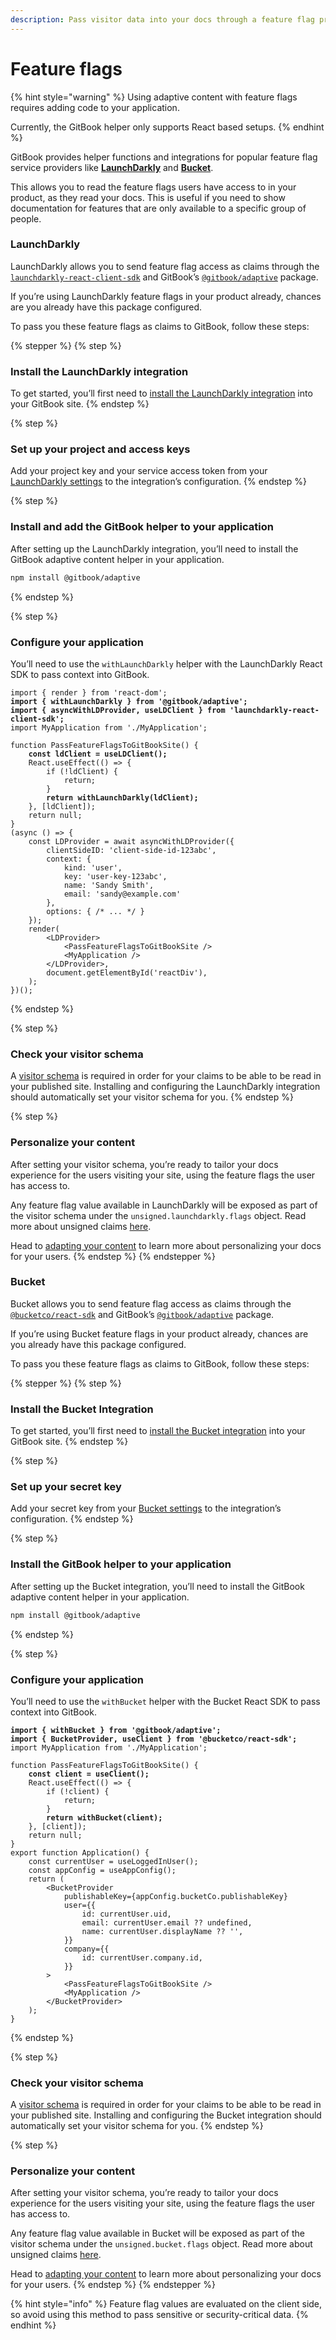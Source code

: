 ```yaml
---
description: Pass visitor data into your docs through a feature flag provider.
---
```


# Feature flags

{% hint style="warning" %}
Using adaptive content with feature flags requires adding code to your application.&#x20;

Currently, the GitBook helper only supports React based setups.&#x20;
{% endhint %}

GitBook provides helper functions and integrations for popular feature flag service providers like [**LaunchDarkly**](feature-flags.md#launchdarkly) and [**Bucket**](feature-flags.md#bucket).

This allows you to read the feature flags users have access to in your product, as they read your docs. This is useful if you need to show documentation for features that are only available to a specific group of people.

### LaunchDarkly

LaunchDarkly allows you to send feature flag access as claims through the [`launchdarkly-react-client-sdk`](https://launchdarkly.com/docs/sdk/client-side/react/react-web) and GitBook’s  [`@gitbook/adaptive`](https://app.gitbook.com/o/d8f63b60-89ae-11e7-8574-5927d48c4877/s/zq8ynchcecIscc4uulgN/) package.

If you’re using LaunchDarkly feature flags in your product already, chances are you already have this package configured.

To pass you these feature flags as claims to GitBook, follow these steps:

{% stepper %}
{% step %}
### Install the LaunchDarkly integration

To get started, you’ll first need to [install the LaunchDarkly integration](https://app.gitbook.com/integrations/launchdarkly) into your GitBook site.
{% endstep %}

{% step %}
### Set up your project and access keys

Add your project key and your service access token from your [LaunchDarkly settings](https://app.launchdarkly.com/settings) to the integration’s configuration.
{% endstep %}

{% step %}
### Install and add the GitBook helper to your application

After setting up the LaunchDarkly integration, you’ll need to install the GitBook adaptive content helper in your application.

```bash
npm install @gitbook/adaptive
```
{% endstep %}

{% step %}
### Configure your application

You’ll need to use the `withLaunchDarkly` helper with the LaunchDarkly React SDK to pass context into GitBook.

<pre class="language-javascript"><code class="lang-javascript">import { render } from 'react-dom';
<strong>import { withLaunchDarkly } from '@gitbook/adaptive';
</strong><strong>import { asyncWithLDProvider, useLDClient } from 'launchdarkly-react-client-sdk';
</strong>import MyApplication from './MyApplication';

function PassFeatureFlagsToGitBookSite() {
<strong>    const ldClient = useLDClient();
</strong>    React.useEffect(() => {
        if (!ldClient) {
            return;
        }
<strong>        return withLaunchDarkly(ldClient);
</strong>    }, [ldClient]);
    return null;
}
(async () => {
    const LDProvider = await asyncWithLDProvider({
        clientSideID: 'client-side-id-123abc',
        context: {
            kind: 'user',
            key: 'user-key-123abc',
            name: 'Sandy Smith',
            email: 'sandy@example.com'
        },
        options: { /* ... */ }
    });
    render(
        &#x3C;LDProvider>
            &#x3C;PassFeatureFlagsToGitBookSite />
            &#x3C;MyApplication />
        &#x3C;/LDProvider>,
        document.getElementById('reactDiv'),
    );
})();
</code></pre>
{% endstep %}

{% step %}
### Check your visitor schema

A [visitor schema](./#set-your-visitor-schema) is required in order for your claims to be able to be read in your published site. Installing and configuring the LaunchDarkly integration should automatically set your visitor schema for you.
{% endstep %}

{% step %}
### Personalize your content

After setting your visitor schema, you’re ready to tailor your docs experience for the users visiting your site, using the feature flags the user has access to.&#x20;

Any feature flag value available in LaunchDarkly will be exposed as part of the visitor schema under the `unsigned.launchdarkly.flags` object. Read more about unsigned claims [here](./#set-an-unsigned-claim).

Head to [adapting your content](../adapting-your-content.md) to learn more about personalizing your docs for your users.
{% endstep %}
{% endstepper %}

### Bucket

Bucket allows you to send feature flag access as claims through the [`@bucketco/react-sdk`](https://www.npmjs.com/package/@bucketco/react-sdk) and GitBook’s  [`@gitbook/adaptive`](https://github.com/GitbookIO/integrations/tree/main/packages/adaptive) package.

If you’re using Bucket feature flags in your product already, chances are you already have this package configured.

To pass you these feature flags as claims to GitBook, follow these steps:

{% stepper %}
{% step %}
### Install the Bucket Integration

To get started, you’ll first need to [install the Bucket integration](https://app.gitbook.com/integrations/bucket) into your GitBook site.
{% endstep %}

{% step %}
### Set up your secret key

Add your secret key from your [Bucket settings](https://app.bucket.co/envs/current/settings/app-environments) to the integration’s configuration.
{% endstep %}

{% step %}
### Install the GitBook helper to your application

After setting up the Bucket integration, you’ll need to install the GitBook adaptive content helper in your application.

```bash
npm install @gitbook/adaptive
```
{% endstep %}

{% step %}
### Configure your application

You’ll need to use the `withBucket` helper with the Bucket React SDK to pass context into GitBook.

<pre class="language-javascript"><code class="lang-javascript"><strong>import { withBucket } from '@gitbook/adaptive';
</strong><strong>import { BucketProvider, useClient } from '@bucketco/react-sdk';
</strong>import MyApplication from './MyApplication';

function PassFeatureFlagsToGitBookSite() {
<strong>    const client = useClient();
</strong>    React.useEffect(() => {
        if (!client) {
            return;
        }
<strong>        return withBucket(client);
</strong>    }, [client]);
    return null;
}
export function Application() {
    const currentUser = useLoggedInUser();
    const appConfig = useAppConfig();
    return (
        &#x3C;BucketProvider
            publishableKey={appConfig.bucketCo.publishableKey}
            user={{
                id: currentUser.uid,
                email: currentUser.email ?? undefined,
                name: currentUser.displayName ?? '',
            }}
            company={{
                id: currentUser.company.id,
            }}
        >
            &#x3C;PassFeatureFlagsToGitBookSite />
            &#x3C;MyApplication />
        &#x3C;/BucketProvider>
    );
}
</code></pre>
{% endstep %}

{% step %}
### Check your visitor schema

A [visitor schema](./#set-your-visitor-schema) is required in order for your claims to be able to be read in your published site. Installing and configuring the Bucket integration should automatically set your visitor schema for you.
{% endstep %}

{% step %}
### Personalize your content

After setting your visitor schema, you’re ready to tailor your docs experience for the users visiting your site, using the feature flags the user has access to.&#x20;

Any feature flag value available in Bucket will be exposed as part of the visitor schema under the `unsigned.bucket.flags` object. Read more about unsigned claims [here](./#set-an-unsigned-claim).

Head to [adapting your content](../adapting-your-content.md) to learn more about personalizing your docs for your users.
{% endstep %}
{% endstepper %}

{% hint style="info" %}
Feature flag values are evaluated on the client side, so avoid using this method to pass sensitive or security-critical data.
{% endhint %}
